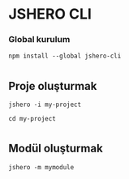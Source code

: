# JSHERO CLI
### Global kurulum
```
npm install --global jshero-cli
```
#
## Proje oluşturmak
```
jshero -i my-project

cd my-project
```
#
## Modül oluşturmak
```
jshero -m mymodule
```
#